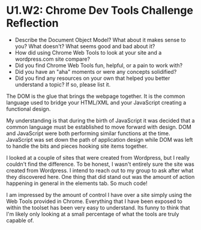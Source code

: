# U1.W2: Chrome Dev Tools Challenge Reflection

* Describe the Document Object Model? What about it makes sense to you? What doesn't? What seems good and bad about it?
* How did using Chrome Web Tools to look at your site and a wordpress.com site compare?
* Did you find Chrome Web Tools fun, helpful, or a pain to work with?
* Did you have an "aha" moments or were any concepts solidified?
* Did you find any resources on your own that helped you better understand a topic? If so, please list it.

The DOM is the glue that brings the webpage together.  It is the common language used to bridge your HTML/XML and your JavaScript creating a functional design.  

My understanding is that during the birth of JavaScript it was decided that a common language must be established to move forward with design.  DOM and JavaScript were both performing similar functions at the time.  JavaScript was set down the path of application design while DOM was left to handle the bits and pieces hooking site items together.

I looked at a couple of sites that were created from Wordpress, but I really couldn't find the difference.  To be honest, I wasn't entirely sure the site was created from Wordpress.  I intend to reach out to my group to ask after what they discovered here.  One thing that did stand out was the amount of action happening in general in the elements tab.  So much code!

I am impressed by the amount of control I have over a site simply using the Web Tools provided in Chrome.  Everything that I have been exposed to within the toolset has been very easy to understand.  Its funny to think that I'm likely only looking at a small percentage of what the tools are truly capable of.  